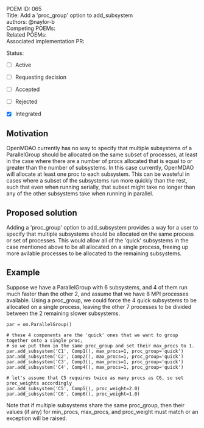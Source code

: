 POEM ID: 065  
Title: Add a 'proc_group' option to add_subsystem  
authors: @naylor-b  
Competing POEMs:  
Related POEMs:  
Associated implementation PR:

Status:

- [ ] Active
- [ ] Requesting decision
- [ ] Accepted
- [ ] Rejected
- [x] Integrated


## Motivation

OpenMDAO currently has no way to specify that multiple subsystems of a ParallelGroup should be allocated
on the same subset of processes, at least in the case where there are a number of procs allocated that
is equal to or greater than the number of subsystems.  In this case currently, OpenMDAO will allocate
at least one proc to each subsystem.  This can be wasteful in cases where a subset of the subsystems
run more quickly than the rest, such that even when running serially, that subset might take no longer
than any of the other subsystems take when running in parallel.


## Proposed solution

Adding a 'proc_group' option to add_subsystem provides a way for a user to specify that multiple 
subsystems should be allocated on the same process or set of processes.  This would allow all of the
'quick' subsystems in the case mentioned above to be all allocated on a single process, freeing up
more avilable processes to be allocated to the remaining subsystems.


## Example

Suppose we have a ParallelGroup with 6 subsystems, and 4 of them run much faster than the other 2,
and assume that we have 8 MPI processes available.  Using a proc_group, we could force the 4 quick
subsystems to be allocated on a single process, leaving the other 7 processes to be divided between the 2
remaining slower subsystems.


```
par = om.ParallelGroup()

# these 4 components are the 'quick' ones that we want to group together onto a single proc,
# so we put them in the same proc_group and set their max_procs to 1.
par.add_subsystem('C1', Comp1(), max_procs=1, proc_group='quick')
par.add_subsystem('C2', Comp2(), max_procs=1, proc_group='quick')
par.add_subsystem('C3', Comp3(), max_procs=1, proc_group='quick')
par.add_subsystem('C4', Comp4(), max_procs=1, proc_group='quick')

# let's assume that C5 requires twice as many procs as C6, so set proc_weights accordingly
par.add_subsystem('C5', Comp5(), proc_weight=2.0)
par.add_subsystem('C6', Comp6(), proc_weight=1.0)
```

Note that if multiple subsystems share the same proc_group, then their values (if any) for 
min_procs, max_procs, and proc_weight must match or an exception will be raised.

